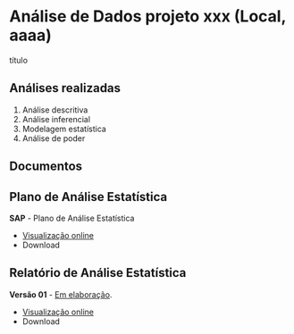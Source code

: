 <!-- Instruções -->

<!-- - substituir xxx pelo código do relatório -->
<!-- - v01: substituir mmm01/mmm02 pela milestone -->
<!-- - v02: substituir ppp01/ppp02 pelo projeto -->
<!-- - Remover esse bloco -->

# Análise de Dados projeto xxx (Local, aaaa)

título

## Análises realizadas

1. Análise descritiva
1. Análise inferencial
1. Modelagem estatística
1. Análise de poder

## Documentos

## Plano de Análise Estatística

**SAP** - Plano de Análise Estatística

- [Visualização online][sapviz-v01]
- Download
<!-- - [Download][sappdf-v01] -->

[sapviz-v01]: report/SAP_xxx-v01.md
[sappdf-v01]: report/SAP_xxx-v01.pdf?raw=true

## Relatório de Análise Estatística

<!-- **Versão 02** - [Em elaboração][v02-project]. -->
<!-- <\!-- **Versão 02** -- [Concluída][v02-project]. -\-> -->

<!-- - [Visualização online][reportviz-v02] -->
<!-- - Download -->
<!-- - [Download][pdf-v02] -->

<!-- --- -->

**Versão 01** - [Em elaboração][v01-project].
<!-- **Versão 01** -- [Concluída][v01-project]. -->

- [Visualização online][reportviz-v01]
- Download
<!-- - [Download][pdf-v01] -->


[releases]: https://github.com/philsf-biostat/xxx/releases/
[milestone-v01]: https://github.com/philsf-biostat/xxx/milestone/mmm01
[reportviz-v01]: report/xxx-v01.md
[docx-v01]: report/xxx-v01.docx?raw=true
[pdf-v01]: report/xxx-v01.pdf?raw=true
[v01-project]: https://github.com/philsf-biostat/xxx/projects/ppp01

[milestone-v02]: https://github.com/philsf-biostat/xxx/milestone/mmm02
[reportviz-v02]: report/xxx-v02.md
[docx-v02]: report/xxx-v02.docx?raw=true
[pdf-v02]: report/xxx-v02.pdf?raw=true
[v02-project]: https://github.com/philsf-biostat/xxx/projects/ppp02
